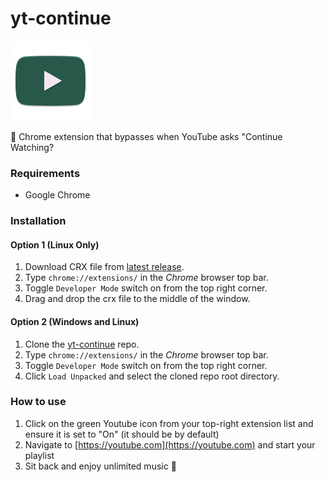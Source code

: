 # yt-continue 
![Test Image 1](logo.png)

:mega: Chrome extension that bypasses when YouTube asks "Continue Watching?

### Requirements

* Google Chrome

### Installation

#### Option 1 (Linux Only)
1. Download CRX file from [latest release](https://github.com/masesk/yt-continue/releases).
2. Type ```chrome://extensions/``` in the *Chrome* browser top bar.
3. Toggle ```Developer Mode``` switch on from the top right corner.
4. Drag and drop the crx file to the middle of the window.

#### Option 2 (Windows and Linux)
1. Clone the [yt-continue](https://github.com/masesk/yt-continue/) repo.
2. Type ```chrome://extensions/``` in the *Chrome* browser top bar.
3. Toggle ```Developer Mode``` switch on from the top right corner.
4. Click ```Load Unpacked``` and select the cloned repo root directory.

### How to use


1. Click on the green Youtube icon from your top-right extension list and ensure it is set to "On" (it should be by default)
3. Navigate to [https://youtube.com](https://youtube.com) and start your playlist
4. Sit back and enjoy unlimited music :musical_note:
